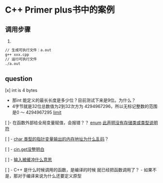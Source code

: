 # C++ Primer plus书中的案例

## 调用步骤

1.

``` bash
// 生成可执行文件：a.out
g++ xxx.cpp
// 运行可执行文件
./a.out
```

## question

[x] int is  4 bytes

- 那int 能定义的最长长度是多少位？目前测试下来是9位。为什么？
- 4字节就是32位总数值为2到32次方为 4294967296，所以无标记整数的范围是0 ～ 4294967295 [limit](./03.handle-data/01.limits.cpp)

[ ]- 在函数外部给全局变量赋值，会报错？？
  [enum](./04.composite-type/06.enum.cpp)
  [此声明没有存储类或类型说明符](https://blog.csdn.net/qq_34911636/article/details/93162912)

[ ] - [char 类型的指针变量输出的内存地址为什么乱码](./questionn/char-pointer.cpp)？

[ ] - [cin.get没整明白](./questionn/cin.cpp)

[ ] - [输入被缓冲什么意思](./06.branch-logic/practise/3.test.cpp)

[ ] - C++ 是什么时候调用的函数，是编译的时候 就已经把函数调用了？
      - 如果不是，那对于编译来说为什么还要定义原型
